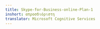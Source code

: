 ```yaml
---
title: Skype-for-Business-online-Plan-1
inshort: απροσδιόριστη
translator: Microsoft Cognitive Services
---
```




